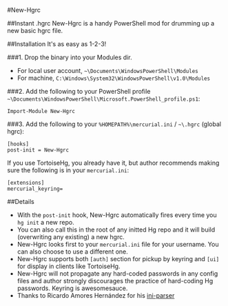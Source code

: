 #New-Hgrc

##Instant .hgrc
New-Hgrc is a handy PowerShell mod for drumming up a new basic hgrc file.

##Installation
It's as easy as 1-2-3!

###1.
Drop the binary into your Modules dir. 

+ For local user account, `~\Documents\WindowsPowerShell\Modules`
+ For machine, `C:\Windows\System32\WindowsPowerShell\v1.0\Modules`

###2.
Add the following to your PowerShell profile `~\Documents\WindowsPowerShell\Microsoft.PowerShell_profile.ps1`:

````
Import-Module New-Hgrc
````

###3.
Add the following to your `%HOMEPATH%\mercurial.ini` / `~\.hgrc` (global hgrc):

````
[hooks]
post-init = New-Hgrc
````

If you use TortoiseHg, you already have it, but author recommends making sure the following is in your `mercurial.ini`:

````
[extensions]
mercurial_keyring=
````
##Details
+ With the `post-init` hook, New-Hgrc automatically fires every time you `hg init` a new repo.
+ You can also call this in the root of any initted Hg repo and it will build (overwriting any existing) a new hgrc.
+ New-Hgrc looks first to your `mercurial.ini` file for your username. You can also choose to use a different one.
+ New-Hgrc supports both `[auth]` section for pickup by keyring and `[ui]` for display in clients like TortoiseHg.
+ New-Hgrc will not propagate any hard-coded passwords in any config files and author strongly discourages the practice of hard-coding Hg passwords. Keyring is awesomesauce.
+ Thanks to Ricardo Amores Hernández for his [ini-parser](https://github.com/rickyah/ini-parser)
